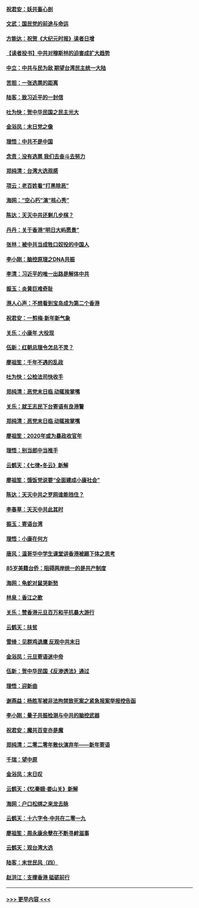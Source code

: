 #### [祝君安：妖共畜心剖](../pages/nsc993/n11794273.md?t=01151722) 
#### [文武：国民党的前途与命运](../pages/nsc993/n11794198.md?t=01151722) 
#### [方能达：祝贺《大纪元时报》读者日增](../pages/nsc993/n11793807.md?t=01151722) 
#### [【读者投书】中共对穆斯林的迫害成扩大趋势](../pages/nsc993/n11791371.md?t=01151722) 
#### [中立：中共与民为敌 期望台湾民主统一大陆](../pages/nsc993/n11790392.md?t=01151722) 
#### [苦胆：一张选票的距离](../pages/nsc993/n11788914.md?t=01151722) 
#### [陆客：致习近平的一封信](../pages/nsc993/n11788867.md?t=01151722) 
#### [吐为快：贺中华民国之民主光大](../pages/nsc993/n11788618.md?t=01151722) 
#### [金浴凤：末日党之像](../pages/nsc993/n11787475.md?t=01151722) 
#### [理悟：中共不是中国](../pages/nsc993/n11787463.md?t=01151722) 
#### [念贲：没有选票  我们去奋斗去努力](../pages/nsc993/n11787398.md?t=01151722) 
#### [郑纯清：台湾大选观感](../pages/nsc993/n11786210.md?t=01151722) 
#### [项云：老百姓看“打黑除恶”](../pages/nsc993/n11785398.md?t=01151722) 
#### [海网：“空心朽”演“核心秀”](../pages/nsc993/n11783874.md?t=01151722) 
#### [陈达：天灭中共还剩几步棋？](../pages/nsc993/n11783719.md?t=01151722) 
#### [丹丹：关于香港“明日大屿愿景”](../pages/nsc993/n11783273.md?t=01151722) 
#### [张林：被中共当成牲口奴役的中国人](../pages/nsc993/n11782397.md?t=01151722) 
#### [李小刚：脑控原理之DNA共振](../pages/nsc993/n11780962.md?t=01151722) 
#### [李清：习近平的唯一出路是解体中共](../pages/nsc993/n11780866.md?t=01151722) 
#### [振玉：炎黄巨难奇耻](../pages/nsc993/n11779632.md?t=01151722) 
#### [港人心声：不想看到宝岛成为第二个香港](../pages/nsc993/n11778817.md?t=01151722) 
#### [祝君安：一剪梅‧新年新气象](../pages/nsc993/n11776340.md?t=01151722) 
#### [关乐：小康年 大役现](../pages/nsc993/n11774213.md?t=01151722) 
#### [伍新：红朝总理令怎总不灵？](../pages/nsc993/n11770813.md?t=01151722) 
#### [廖祖笙：千年不遇的乱政](../pages/nsc993/n11770373.md?t=01151722) 
#### [吐为快：公检法司快收手](../pages/nsc993/n11770359.md?t=01151722) 
#### [郑纯清：恶党末日临 动辄挨掌嘴](../pages/nsc993/n11769912.md?t=01151722) 
#### [关乐：就王志民下台寄语有良港警](../pages/nsc993/n11769903.md?t=01151722) 
#### [郑纯清：恶党末日临 动辄挨掌嘴](../pages/nsc993/n11769356.md?t=01151722) 
#### [廖祖笙：2020年或为暴政收官年](../pages/nsc993/n11768216.md?t=01151722) 
#### [理悟：别当郎中当推手](../pages/nsc993/n11768243.md?t=01151722) 
#### [云鹤天：《七律▪冬云》新解](../pages/nsc993/n11768204.md?t=01151722) 
#### [廖祖笙：饿饭党说要“全面建成小康社会”](../pages/nsc993/n11767482.md?t=01151722) 
#### [陈达：天灭中共之罗网谁能挡住？](../pages/nsc993/n11767465.md?t=01151722) 
#### [李春草：天灭中共此其时](../pages/nsc993/n11767452.md?t=01151722) 
#### [振玉：寄语台湾](../pages/nsc993/n11767432.md?t=01151722) 
#### [理悟：小康在何方](../pages/nsc993/n11767394.md?t=01151722) 
#### [唐风：温哥华中学生课堂讲香港被踢下体之思考](../pages/nsc993/n11766848.md?t=01151722) 
#### [85岁美籍台侨：阻碍两岸统一的是共产制度](../pages/nsc993/n11765043.md?t=01151722) 
#### [海网：龟蛇对鼠哭新愁](../pages/nsc993/n11764895.md?t=01151722) 
#### [林泉：香江之歌](../pages/nsc993/n11764415.md?t=01151722) 
#### [关乐：赞香港元旦百万和平抗暴大游行](../pages/nsc993/n11764382.md?t=01151722) 
#### [云鹤天：扶贫](../pages/nsc993/n11764245.md?t=01151722) 
#### [雪绮：见群鸡退鹰  反观中共末日](../pages/nsc993/n11762112.md?t=01151722) 
#### [金浴凤：元旦寄语迷中帝](../pages/nsc993/n11761788.md?t=01151722) 
#### [伍新：贺中华民国《反渗透法》通过](../pages/nsc993/n11761994.md?t=01151722) 
#### [理悟：迎新曲](../pages/nsc993/n11761152.md?t=01151722) 
#### [谢燕益：杨胜军被非法拘禁致死案之紧急报案举报控告函](../pages/nsc993/n11756134.md?t=01151722) 
#### [李小刚：量子共振检测与中共的脑控武器](../pages/nsc993/n11754518.md?t=01151722) 
#### [祝君安：魔共百变亦是魔](../pages/nsc993/n11754469.md?t=01151722) 
#### [郑纯清：二零二零年散伙演弃年——新年寄语](../pages/nsc993/n11754195.md?t=01151722) 
#### [千瑞：望中原](../pages/nsc993/n11754159.md?t=01151722) 
#### [金浴凤：末日叹](../pages/nsc993/n11752359.md?t=01151722) 
#### [云鹤天：《忆秦娥‧娄山关》新解](../pages/nsc993/n11752348.md?t=01151722) 
#### [海网：户口松绑之来龙去脉](../pages/nsc993/n11752328.md?t=01151722) 
#### [云鹤天：十六字令‧中共在二零一九](../pages/nsc993/n11752305.md?t=01151722) 
#### [廖祖笙：周永康余孽在不断寻衅滋事](../pages/nsc993/n11751013.md?t=01151722) 
#### [云鹤天：观台湾大选](../pages/nsc993/n11751007.md?t=01151722) 
#### [陆客：末世民风（四）](../pages/nsc993/n11749203.md?t=01151722) 
#### [赵洪江：支撑香港 砥砺前行](../pages/nsc993/n11748482.md?t=01151722) 

----
#### [ >>> 更早内容 <<< ](../indexes/nsc993-earlier.md)
